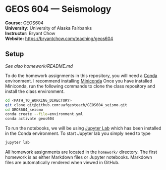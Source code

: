 # GEOS 604 &mdash; Seismology   

**Course:** GEOS604   
**University:** University of Alaska Fairbanks    
**Instructor:** Bryant Chow  
**Website:** https://bryantchow.com/teaching/geos604

## Setup

*See also homework/README.md*

To do the homework assignments in this repository, you will need a [Conda](https://anaconda.org/anaconda/conda) environment. I recommend installing [Miniconda](https://docs.anaconda.com/miniconda/install/#quick-command-line-install)
Once you have installed Miniconda, run the following commands to clone the class repository and install the class environment.
```bash
cd <PATH_TO_WORKING_DIRECTORY>
git clone git@github.com:uafgeoteach/GEOS604_seismo.git
cd GEOS604_seismo
conda create --file=environment.yml
conda activate geos604
```

To run the notebooks, we will be using [Jupyter Lab](https://jupyter.org/) which has been installed in the Conda environment. To start Jupyter lab you simply need to type
```bash
jupyter lab
```

All homework assignments are located in the `homework/` directory. The first homework is as either Markdown files or Jupyter notebooks. Markdown files are automatically rendered when viewed in GitHub. 

